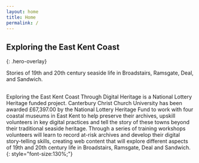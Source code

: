 ```yaml
---
layout: home
title: Home
permalink: /
---
```


<style>

.page-content {
  padding-top: 50px;
}

.hero-overlay{
  min-height: clamp(320px, 60vh, 720px);
  background: 
    linear-gradient(to bottom right, rgba(0,0,0,.4), rgba(0,0,0,.2)),
    url(assets/images/hero-placeholder.png) center / cover no-repeat;
  display: flex; flex-direction: column; align-items: center; justify-content: center;
  color: white; text-align: center;
}

.hero-overlay h2 {
  font-size: clamp(2rem, 4vw + 1rem, 4rem);
  line-height: 1.1;
  margin-bottom: 0.5em;
  margin-top: -2em;
}

.hero-overlay p {
  font-size: clamp(1rem, 1.5vw + 2rem, 1.8rem);
  line-height: 1.3;
  max-width: 60ch; /* keeps text comfortably readable */
  margin: 0 auto;  /* center under heading */
  padding: 0 2em;
}
</style>

## Exploring the East Kent Coast
{: .hero-overlay}

Stories of 19th and 20th century seaside life in Broadstairs, Ramsgate, Deal, and Sandwich.

##

Exploring the East Kent Coast Through Digital Heritage is a National Lottery Heritage funded project. Canterbury Christ Church University has been awarded £67,397.00 by the National Lottery Heritage Fund to work with four coastal museums in East Kent to help preserve their archives, upskill volunteers in key digital practices and tell the story of these towns beyond their traditional seaside heritage. Through a series of training workshops volunteers will learn to record at-risk archives and develop their digital story-telling skills, creating web content that will explore different aspects of 19th and 20th century life in Broadstairs, Ramsgate, Deal and Sandwich.
{: style="font-size:130%;"}